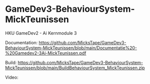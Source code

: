 # GameDev3-BehaviourSystem-MickTeunissen

HKU GameDev2 - Ai Kernmodule 3

Documentation: https://github.com/MicksTape/GameDev3-BehaviourSystem-MickTeunissen/blob/main/Documentatie%20-%20Gamedev2-3Ai-MickTeunissen.pdf

Build: https://github.com/MicksTape/GameDev3-BehaviourSystem-MickTeunissen/blob/main/BuildBehaviourSystem_MickTeunissen.zip

Video:
